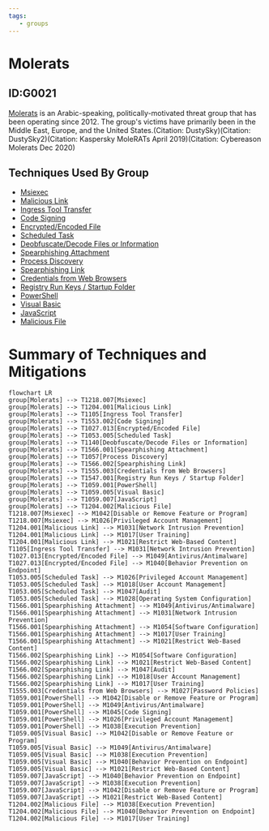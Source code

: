 ```yaml
---
tags:
   - groups
---
```

# Molerats
## ID:G0021
[Molerats](groups/G0021) is an Arabic-speaking, politically-motivated threat group that has been operating since 2012. The group's victims have primarily been in the Middle East, Europe, and the United States.(Citation: DustySky)(Citation: DustySky2)(Citation: Kaspersky MoleRATs April 2019)(Citation: Cybereason Molerats Dec 2020)
## Techniques Used By Group
* [Msiexec](techniques/T1218/007)
* [Malicious Link](techniques/T1204/001)
* [Ingress Tool Transfer](techniques/T1105)
* [Code Signing](techniques/T1553/002)
* [Encrypted/Encoded File](techniques/T1027/013)
* [Scheduled Task](techniques/T1053/005)
* [Deobfuscate/Decode Files or Information](techniques/T1140)
* [Spearphishing Attachment](techniques/T1566/001)
* [Process Discovery](techniques/T1057)
* [Spearphishing Link](techniques/T1566/002)
* [Credentials from Web Browsers](techniques/T1555/003)
* [Registry Run Keys / Startup Folder](techniques/T1547/001)
* [PowerShell](techniques/T1059/001)
* [Visual Basic](techniques/T1059/005)
* [JavaScript](techniques/T1059/007)
* [Malicious File](techniques/T1204/002)

# Summary of Techniques and Mitigations
```mermaid
flowchart LR
group[Molerats] --> T1218.007[Msiexec]
group[Molerats] --> T1204.001[Malicious Link]
group[Molerats] --> T1105[Ingress Tool Transfer]
group[Molerats] --> T1553.002[Code Signing]
group[Molerats] --> T1027.013[Encrypted/Encoded File]
group[Molerats] --> T1053.005[Scheduled Task]
group[Molerats] --> T1140[Deobfuscate/Decode Files or Information]
group[Molerats] --> T1566.001[Spearphishing Attachment]
group[Molerats] --> T1057[Process Discovery]
group[Molerats] --> T1566.002[Spearphishing Link]
group[Molerats] --> T1555.003[Credentials from Web Browsers]
group[Molerats] --> T1547.001[Registry Run Keys / Startup Folder]
group[Molerats] --> T1059.001[PowerShell]
group[Molerats] --> T1059.005[Visual Basic]
group[Molerats] --> T1059.007[JavaScript]
group[Molerats] --> T1204.002[Malicious File]
T1218.007[Msiexec] --> M1042[Disable or Remove Feature or Program]
T1218.007[Msiexec] --> M1026[Privileged Account Management]
T1204.001[Malicious Link] --> M1031[Network Intrusion Prevention]
T1204.001[Malicious Link] --> M1017[User Training]
T1204.001[Malicious Link] --> M1021[Restrict Web-Based Content]
T1105[Ingress Tool Transfer] --> M1031[Network Intrusion Prevention]
T1027.013[Encrypted/Encoded File] --> M1049[Antivirus/Antimalware]
T1027.013[Encrypted/Encoded File] --> M1040[Behavior Prevention on Endpoint]
T1053.005[Scheduled Task] --> M1026[Privileged Account Management]
T1053.005[Scheduled Task] --> M1018[User Account Management]
T1053.005[Scheduled Task] --> M1047[Audit]
T1053.005[Scheduled Task] --> M1028[Operating System Configuration]
T1566.001[Spearphishing Attachment] --> M1049[Antivirus/Antimalware]
T1566.001[Spearphishing Attachment] --> M1031[Network Intrusion Prevention]
T1566.001[Spearphishing Attachment] --> M1054[Software Configuration]
T1566.001[Spearphishing Attachment] --> M1017[User Training]
T1566.001[Spearphishing Attachment] --> M1021[Restrict Web-Based Content]
T1566.002[Spearphishing Link] --> M1054[Software Configuration]
T1566.002[Spearphishing Link] --> M1021[Restrict Web-Based Content]
T1566.002[Spearphishing Link] --> M1047[Audit]
T1566.002[Spearphishing Link] --> M1018[User Account Management]
T1566.002[Spearphishing Link] --> M1017[User Training]
T1555.003[Credentials from Web Browsers] --> M1027[Password Policies]
T1059.001[PowerShell] --> M1042[Disable or Remove Feature or Program]
T1059.001[PowerShell] --> M1049[Antivirus/Antimalware]
T1059.001[PowerShell] --> M1045[Code Signing]
T1059.001[PowerShell] --> M1026[Privileged Account Management]
T1059.001[PowerShell] --> M1038[Execution Prevention]
T1059.005[Visual Basic] --> M1042[Disable or Remove Feature or Program]
T1059.005[Visual Basic] --> M1049[Antivirus/Antimalware]
T1059.005[Visual Basic] --> M1038[Execution Prevention]
T1059.005[Visual Basic] --> M1040[Behavior Prevention on Endpoint]
T1059.005[Visual Basic] --> M1021[Restrict Web-Based Content]
T1059.007[JavaScript] --> M1040[Behavior Prevention on Endpoint]
T1059.007[JavaScript] --> M1038[Execution Prevention]
T1059.007[JavaScript] --> M1042[Disable or Remove Feature or Program]
T1059.007[JavaScript] --> M1021[Restrict Web-Based Content]
T1204.002[Malicious File] --> M1038[Execution Prevention]
T1204.002[Malicious File] --> M1040[Behavior Prevention on Endpoint]
T1204.002[Malicious File] --> M1017[User Training]
```